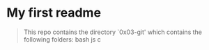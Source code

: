 # My first readme
> This repo contains the directory `0x03-git' which contains the following folders:
  bash
  js
  c  
